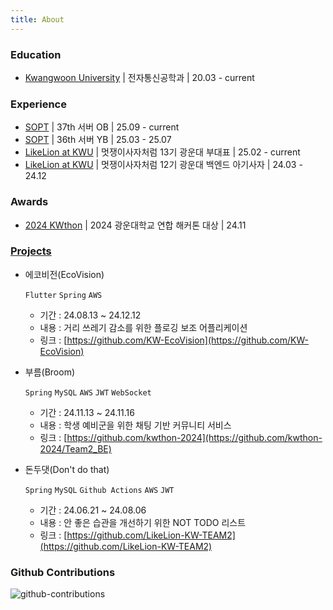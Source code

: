 ```yaml
---
title: About
---
```


<!-- > **Note**: Add Markdown syntax content to file `tabs/about.md` and it will show up on this page. -->

### Education

- [Kwangwoon University](https://www.kw.ac.kr/ko/) \| 전자통신공학과 \| 20.03 - current




### Experience

- [SOPT](https://www.sopt.org/) | 37th 서버 OB | 25.09 - current
- [SOPT](https://www.sopt.org/) \| 36th 서버 YB \| 25.03 - 25.07
- [LikeLion at KWU](https://kwu-likelion.netlify.app/) \| 멋쟁이사자처럼 13기 광운대 부대표 \| 25.02 - current
- [LikeLion at KWU](https://kwu-likelion.netlify.app/) \|  멋쟁이사자처럼 12기 광운대 백엔드 아기사자 \| 24.03 - 24.12



### <!--Certifications-->

<!-- 25.09 | 정보처리기사 -->

<!-- 25.09 | SQLD -->

<!-- 25.12 | Opic - IM x -->



### Awards

- [2024 KWthon](https://github.com/kwthon-2024) \| 2024 광운대학교 연합 해커톤 대상 \| 24.11





### [Projects](https://adaptive-foxtrot-ecd.notion.site/Projects-1067f82dda12806f9b4ce562125397f3)

- 에코비전(EcoVision)

  `Flutter` `Spring` `AWS`

  - 기간 : 24.08.13 ~ 24.12.12
  - 내용 : 거리 쓰레기 감소를 위한 플로깅 보조 어플리케이션
  - 링크 : [https://github.com/KW-EcoVision](https://github.com/KW-EcoVision)



- 부름(Broom)

  `Spring` `MySQL`  `AWS` `JWT` `WebSocket`

  - 기간 : 24.11.13 ~ 24.11.16
  - 내용 : 학생 예비군을 위한 채팅 기반 커뮤니티 서비스
  - 링크 : [https://github.com/kwthon-2024](https://github.com/kwthon-2024/Team2_BE)



- 돈두댓(Don't do that)

  `Spring` `MySQL` `Github Actions` `AWS` `JWT`

  - 기간 : 24.06.21 ~ 24.08.06
  - 내용 : 안 좋은 습관을 개선하기 위한 NOT TODO 리스트
  - 링크 : [https://github.com/LikeLion-KW-TEAM2](https://github.com/LikeLion-KW-TEAM2)



###  **Github Contributions**
![github-contributions](https://ghchart.rshah.org/Kyoung-M1N)